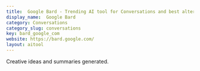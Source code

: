```yaml
---
title:  Google Bard - Trending AI tool for Conversations and best alternatives
display_name:  Google Bard
category: Conversations
category_slug: conversations
key: bard_google_com
website: https://bard.google.com/
layout: aitool
---
```


Creative ideas and summaries generated.
